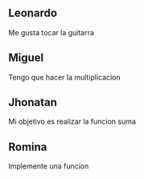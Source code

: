 ## Leonardo
Me gusta tocar la guitarra

## Miguel
Tengo que hacer la multiplicacion
## Jhonatan
Mi objetivo es realizar la funcion suma

## Romina
Implemente una funcion